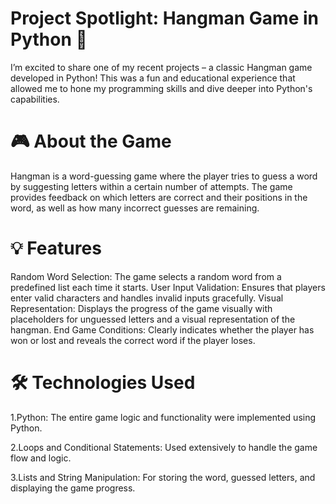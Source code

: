 # Project Spotlight: Hangman Game in Python 🐍

I’m excited to share one of my recent projects – a classic Hangman game developed in Python! This was a fun and educational experience that allowed me to hone my programming skills and dive deeper into Python's capabilities.

# 🎮 About the Game
Hangman is a word-guessing game where the player tries to guess a word by suggesting letters within a certain number of attempts. The game provides feedback on which letters are correct and their positions in the word, as well as how many incorrect guesses are remaining.

# 💡 Features
Random Word Selection: The game selects a random word from a predefined list each time it starts.
User Input Validation: Ensures that players enter valid characters and handles invalid inputs gracefully.
Visual Representation: Displays the progress of the game visually with placeholders for unguessed letters and a visual representation of the hangman.
End Game Conditions: Clearly indicates whether the player has won or lost and reveals the correct word if the player loses.

# 🛠️ Technologies Used
1.Python: The entire game logic and functionality were implemented using Python.

2.Loops and Conditional Statements: Used extensively to handle the game flow and logic.

3.Lists and String Manipulation: For storing the word, guessed letters, and displaying the game progress.
